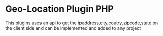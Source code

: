 # Geo-Location Plugin PHP
 This plugins uses an api to get the ipaddress,city,coutry,zipcode,state on the client side and can be implemented and added to any project

